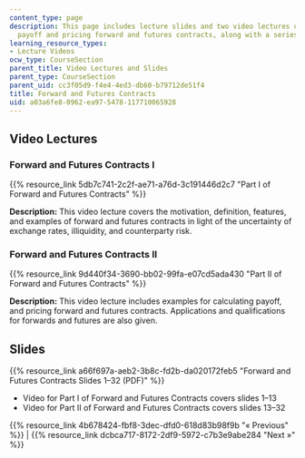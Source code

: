 ```yaml
---
content_type: page
description: This page includes lecture slides and two video lectures on calculating
  payoff and pricing forward and futures contracts, along with a series of examples.
learning_resource_types:
- Lecture Videos
ocw_type: CourseSection
parent_title: Video Lectures and Slides
parent_type: CourseSection
parent_uid: cc3f05d9-f4e4-4ed3-db60-b79712de51f4
title: Forward and Futures Contracts
uid: a03a6fe8-0962-ea97-5478-117710065928
---
```


Video Lectures
--------------

### Forward and Futures Contracts I

{{% resource_link 5db7c741-2c2f-ae71-a76d-3c191446d2c7 "Part I of Forward and Futures Contracts" %}}

**Description:** This video lecture covers the motivation, definition, features, and examples of forward and futures contracts in light of the uncertainty of exchange rates, illiquidity, and counterparty risk.

### Forward and Futures Contracts II

{{% resource_link 9d440f34-3690-bb02-99fa-e07cd5ada430 "Part II of Forward and Futures Contracts" %}}

**Description:** This video lecture includes examples for calculating payoff, and pricing forward and futures contracts. Applications and qualifications for forwards and futures are also given.

Slides
------

{{% resource_link a66f697a-aeb2-3b8c-fd2b-da020172feb5 "Forward and Futures Contracts Slides 1–32 (PDF)" %}}

*   Video for Part I of Forward and Futures Contracts covers slides 1–13
*   Video for Part II of Forward and Futures Contracts covers slides 13–32

{{% resource_link 4b678424-fbf8-3dec-dfd0-618d83b98f9b "« Previous" %}} | {{% resource_link dcbca717-8172-2df9-5972-c7b3e9abe284 "Next »" %}}